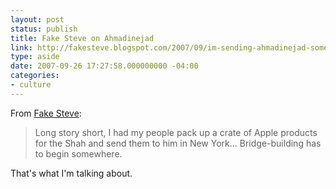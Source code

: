 ```yaml
---
layout: post
status: publish
title: Fake Steve on Ahmadinejad
link: http://fakesteve.blogspot.com/2007/09/im-sending-ahmadinejad-some-apple.html
type: aside
date: 2007-09-26 17:27:58.000000000 -04:00
categories:
- culture
---
```

From <a href="http://fakesteve.blogspot.com/2007/09/im-sending-ahmadinejad-some-apple.html">Fake Steve</a>:

> Long story short, I had my people pack up a crate of Apple products for the Shah and send them to him in New York... Bridge-building has to begin somewhere.

That's what I'm talking about.